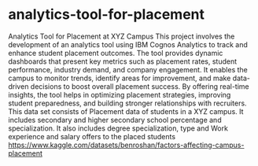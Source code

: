 # analytics-tool-for-placement
Analytics Tool for Placement at XYZ Campus
This project involves the development of an analytics tool using IBM Cognos Analytics to track and enhance student placement outcomes. The tool provides dynamic dashboards that present key metrics such as placement rates, student performance, industry demand, and company engagement. It enables the campus to monitor trends, identify areas for improvement, and make data-driven decisions to boost overall placement success. By offering real-time insights, the tool helps in optimizing placement strategies, improving student preparedness, and building stronger relationships with recruiters.
This data set consists of Placement data of students in a XYZ campus. It includes secondary and higher secondary school percentage and specialization. It also includes degree specialization, type and Work experience and salary offers to the placed students
https://www.kaggle.com/datasets/benroshan/factors-affecting-campus-placement
